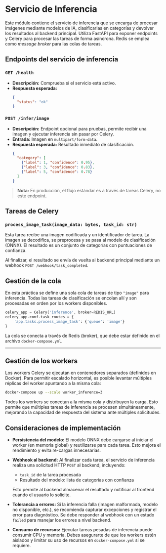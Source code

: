 # Servicio de Inferencia

Este módulo contiene el servicio de inferencia que se encarga de procesar imágenes mediante modelos de IA, clasificarlas en categorías y devolver los resultados al backend principal. Utiliza FastAPI para exponer endpoints y Celery para procesar las tareas de forma asíncrona. Redis se emplea como *message broker* para las colas de tareas.

## Endpoints del servicio de inferencia

### `GET /health`

- **Descripción:** Comprueba si el servicio está activo.
- **Respuesta esperada:**
  ```json
  {
    "status": "ok"
  }
  ```

### `POST /infer/image`

- **Descripción:** Endpoint opcional para pruebas, permite recibir una imagen y ejecutar inferencia sin pasar por Celery.
- **Entrada:** Imagen en `multipart/form-data`.
- **Respuesta esperada:** Resultado inmediato de clasificación.
  ```json
  {
    "category": [
      {"label": 1, "confidence": 0.95},
      {"label": 3, "confidence": 0.83},
      {"label": 5, "confidence": 0.78}
    ]
  }
  ```

> **Nota:** En producción, el flujo estándar es a través de tareas Celery, no este endpoint.

## Tareas de Celery

### `process_image_task(image_data: bytes, task_id: str)`

Esta tarea recibe una imagen codificada y un identificador de tarea. La imagen se decodifica, se preprocesa y se pasa al modelo de clasificación (ONNX). El resultado es un conjunto de categorías con puntuaciones de confianza.

Al finalizar, el resultado se envía de vuelta al backend principal mediante un webhook `POST /webhook/task_completed`.

## Gestión de la cola

En esta práctica se define una sola cola de tareas de tipo `"image"` para inferencia. Todas las tareas de clasificación se encolan allí y son procesadas en orden por los workers disponibles.

```python
celery_app = Celery('inference', broker=REDIS_URL)
celery_app.conf.task_routes = {
    'app.tasks.process_image_task': {'queue': 'image'}
}
```

La cola se conecta a través de Redis (broker), que debe estar definido en el archivo `docker-compose.yml`.

---

## Gestión de los workers

Los workers Celery se ejecutan en contenedores separados (definidos en Docker). Para permitir escalado horizontal, es posible levantar múltiples réplicas del worker apuntando a la misma cola:

```bash
docker-compose up --scale worker_inference=3
```

Todos los workers se conectan a la misma cola y distribuyen la carga. Esto permite que múltiples tareas de inferencia se procesen simultáneamente, mejorando la capacidad de respuesta del sistema ante múltiples solicitudes.

## Consideraciones de implementación

- **Persistencia del modelo:** El modelo ONNX debe cargarse al iniciar el worker (en memoria global) y reutilizarse para cada tarea. Esto mejora el rendimiento y evita re-cargas innecesarias.

- **Webhook al backend:** Al finalizar cada tarea, el servicio de inferencia realiza una solicitud HTTP `POST` al backend, incluyendo:
  - `task_id` de la tarea procesada
  - Resultado del modelo: lista de categorías con confianza

  Esto permite al backend almacenar el resultado y notificar al frontend cuando el usuario lo solicite.

- **Tolerancia a errores:** Si la inferencia falla (imagen malformada, modelo no disponible, etc.), se recomienda capturar excepciones y registrar el error para diagnóstico. Se debe responder al webhook con un estado `failed` para manejar los errores a nivel backend.

- **Consumo de recursos:** Ejecutar tareas pesadas de inferencia puede consumir CPU y memoria. Debes asegurarte de que los workers estén aislados y limitar su uso de recursos en `docker-compose.yml` si se requiere.